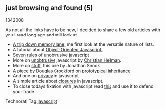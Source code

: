 <article><h2>just browsing and found (5)</h2><time><span class="day">13</span><span class="month">4</span><span class="year">2008</span></time><p>As not all the links have to be new, I decided to share a few old articles with you I read long ago and still look at...</p><ul><li><a href="http://www.alistapart.com/articles/taminglists">A trip down memory lane,</a> me first look at the versatile nature of lists.</li><li>A tutorial about <a href="http://nefariousdesigns.co.uk/archive/2006/05/object-oriented-javascript/">Object-Oriented Javascript.</a></li><li><a href="http://icant.co.uk/articles/seven-rules-of-unobtrusive-javascript/">Seven rules</a> of unobtrusive javascript</li><li>More on <a href="http://onlinetools.org/articles/unobtrusivejavascript/">unobtrusive</a> javascript by <a href="http://www.wait-till-i.com/" rel="met">Christian Heilman</a>.</li><li>More oo <a href="http://www.digital-web.com/articles/objectifying_javascript/">stuff</a>, this one by Jonathan Snook</li><li>A piece by Douglas Crockford on <a href="http://javascript.crockford.com/prototypal.html">prototypical inheritance</a></li><li>And one on <a href="http://javascript.crockford.com/prototypal.html">privacy</a> in javascript</li><li>A simple article about <a href="http://blog.morrisjohns.com/javascript_closures_for_dummies">closures</a> in javascript.</li><li>To close todays fixation with javascript read <a href="http://javascript.crockford.com/javascript.html">this</a> and use it to defend your trade.</li></ul><!-- Technorati Tags Start --><p>Technorati Tag:<a href="http://technorati.com/tag/javascript" rel="tag">javascript</a></p><!-- Technorati Tags End --></article>